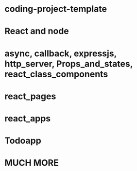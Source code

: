 # coding-project-template 
# React and node 
# async, callback, expressjs, http_server, Props_and_states, react_class_components
# react_pages
# react_apps 
# Todoapp
# MUCH MORE 